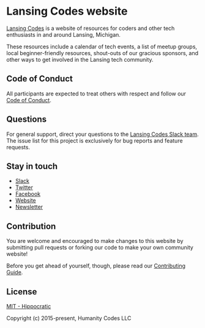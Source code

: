 # Lansing Codes website

[Lansing Codes](https://www.lansing.codes) is a website of resources for coders
and other tech enthusiasts in and around Lansing, Michigan.

These resources include a calendar of tech events, a list of meetup groups,
local beginner-friendly resources, shout-outs of our gracious sponsors, and
other ways to get involved in the Lansing tech community.

## Code of Conduct
All participants are expected to treat others with respect and follow our [Code of Conduct](https://www.lansing.codes/code-of-conduct/).


## Questions

For general support, direct your questions to the
[Lansing Codes Slack team](http://slack.lansing.codes). The issue list for this
project is exclusively for bug reports and feature requests.

## Stay in touch

- [Slack](http://slack.lansing.codes)
- [Twitter](https://twitter.com/lansingcodes)
- [Facebook](https://www.facebook.com/lansingcodes)
- [Website](https://www.lansing.codes)
- [Newsletter](http://bit.ly/lansing-codes-newsletter)

## Contribution

You are welcome and encouraged to make changes to this website by submitting
pull requests or forking our code to make your own community website!

Before you get ahead of yourself, though, please read our
[Contributing Guide](https://github.com/lansingcodes/www/blob/master/.github/CONTRIBUTING.md).

## License

[MIT - Hippocratic](https://firstdonoharm.dev)

Copyright (c) 2015-present, Humanity Codes LLC
